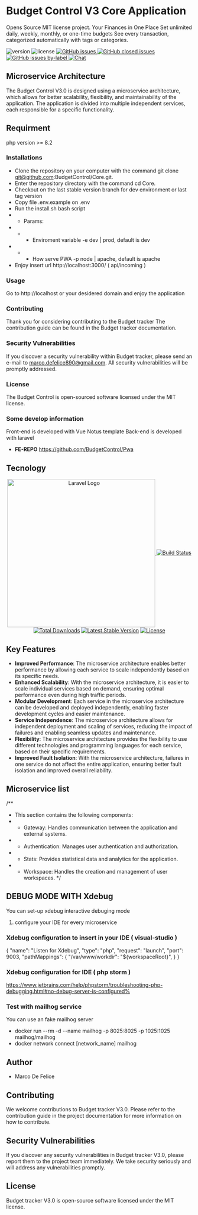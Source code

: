 # Budget Control V3 Core Application
Opens Source MIT license project. Your Finances in One Place Set unlimited daily, weekly, monthly, or one-time budgets See every transaction, categorized automatically with tags or categories.

![version](https://img.shields.io/badge/version-2.2.2-blue.svg) ![license](https://img.shields.io/badge/license-MIT-blue.svg) <a 
href="https://github.com/budgetcontrol/services/issues?q=is%3Aopen+is%3Aissue" target="_blank">![GitHub issues](https://img.shields.io/github/issues/budgetcontrol/Services)
</a> <a href="https://github.com/budgetcontrol/services/issues?q=is%3Aissue+is%3Aclosed" target="_blank">![GitHub closed issues](https://img.shields.io/github/issues-closed/budgetcontrol/Services?color=green)
</a> <a href="https://github.com/budgetcontrol/services/issues?q=is%3Aissue+is%3Aopen+label%3Abug" target="_blank">![GitHub issues by-label](https://img.shields.io/github/issues/budgetcontrol/Services/bug?color=red)
</a><a href="https://discord.gg/TtMTeUbSpW" target="_blank">![Chat](https://img.shields.io/badge/chat-on%20discord-7289da.svg)</a>

## Microservice Architecture
The Budget Control V3.0 is designed using a microservice architecture, which allows for better scalability, flexibility, and maintainability of the application. The application is divided into multiple independent services, each responsible for a specific functionality.

## Requirment
php version >= 8.2

### Installations
* Clone the repository on your computer with the command git clone git@github.com:BudgetControl/Core.git.
* Enter the repository directory with the command cd Core.
* Checkout on the last stable version branch for dev environment or last tag version
* Copy file .env.example on .env 
* Run the install.sh bash script
* * Params:
* * * Enviroment variable -e dev | prod, default is dev
* * * How serve PWA -p node | apache, default is apache
* Enjoy
   insert url http://localhost:3000/ ( api/incoming )
   
### Usage
Go to http://localhost or your desidered domain and enjoy the application

### Contributing
Thank you for considering contributing to the Budget tracker The contribution guide can be found in the Budget tracker documentation.

### Security Vulnerabilities
If you discover a security vulnerability within Budget tracker, please send an e-mail to marco.defelice890@gmail.com. All security vulnerabilities will be promptly addressed.

### License
The Budget Control is open-sourced software licensed under the MIT license.

### Some develop information
Front-end is developed with Vue Notus template Back-end is developed with laravel
- **FE-REPO** https://github.com/BudgetControl/Pwa

## Tecnology
<p align="center"><a href="https://laravel.com" target="_blank"><img src="https://raw.githubusercontent.com/laravel/art/master/logo-lockup/5%20SVG/2%20CMYK/1%20Full%20Color/laravel-logolockup-cmyk-red.svg" width="400" alt="Laravel Logo"$
<p align="center">
<a href="https://travis-ci.org/laravel/framework"><img src="https://travis-ci.org/laravel/framework.svg" alt="Build Status"></a>
<a href="https://packagist.org/packages/laravel/framework"><img src="https://img.shields.io/packagist/dt/laravel/framework" alt="Total Downloads"></a>
<a href="https://packagist.org/packages/laravel/framework"><img src="https://img.shields.io/packagist/v/laravel/framework" alt="Latest Stable Version"></a>
<a href="https://packagist.org/packages/laravel/framework"><img src="https://img.shields.io/packagist/l/laravel/framework" alt="License"></a>
</p>

## Key Features
- **Improved Performance**: The microservice architecture enables better performance by allowing each service to scale independently based on its specific needs.
- **Enhanced Scalability**: With the microservice architecture, it is easier to scale individual services based on demand, ensuring optimal performance even during high traffic periods.
- **Modular Development**: Each service in the microservice architecture can be developed and deployed independently, enabling faster development cycles and easier maintenance.
- **Service Independence**: The microservice architecture allows for independent deployment and scaling of services, reducing the impact of failures and enabling seamless updates and maintenance.
- **Flexibility**: The microservice architecture provides the flexibility to use different technologies and programming languages for each service, based on their specific requirements.
- **Improved Fault Isolation**: With the microservice architecture, failures in one service do not affect the entire application, ensuring better fault isolation and improved overall reliability.

## Microservice list
/**
 * This section contains the following components:
 * - Gateway: Handles communication between the application and external systems.
 * - Authentication: Manages user authentication and authorization.
 * - Stats: Provides statistical data and analytics for the application.
 * - Workspace: Handles the creation and management of user workspaces.
 */

## DEBUG MODE WITH Xdebug
You can set-up xdebug interactive debuging mode

1. configure your IDE for every microservice

### Xdebug configuration to insert in your IDE ( visual-studio )
{
    "name": "Listen for Xdebug",
    "type": "php",
    "request": "launch",
    "port": 9003,
    "pathMappings": {
        "/var/www/workdir": "${workspaceRoot}",
    }
}

### Xdebug configuration for IDE ( php storm )
https://www.jetbrains.com/help/phpstorm/troubleshooting-php-debugging.html#no-debug-server-is-configured% 

### Test with mailhog service
You can use an fake mailhog server
- docker run --rm -d --name mailhog -p 8025:8025 -p 1025:1025 mailhog/mailhog
- docker network connect [network_name] mailhog

## Author
* Marco De Felice

## Contributing
We welcome contributions to Budget tracker V3.0. Please refer to the contribution guide in the project documentation for more information on how to contribute.

## Security Vulnerabilities
If you discover any security vulnerabilities in Budget tracker V3.0, please report them to the project team immediately. We take security seriously and will address any vulnerabilities promptly.

## License
Budget tracker V3.0 is open-source software licensed under the MIT license.

